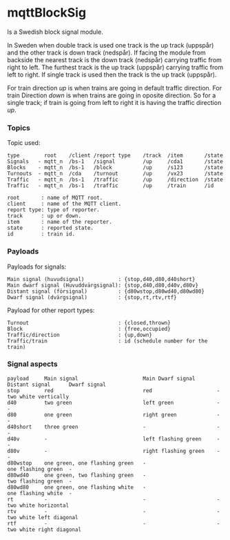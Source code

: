 # mqttBlockSig
Is a Swedish block signal module.

In Sweden when double track is used one track is the up track (uppspår) and the other track is down track (nedspår).
If facing the module from backside the nearest track is the down track (nedspår) carrying traffic from right to left.
The furthest track is the up track (uppspår) carrying traffic from left to right.
If single track is used then the track is the up track (uppspår).

For train direction *up* is when trains are going in default traffic direction.
For train Direction *down* is when trains are going in oposite direction.
So for a single track; if train is going from left to right it is having the traffic direction *up*.

### Topics
Topic used:

	type        root    /client /report type    /track  /item       /state
	Signals   - mqtt_n  /bs-1   /signal         /up     /cda1       /state
	Blocks    - mqtt_n  /bs-1   /block          /up     /s123       /state
	Turnouts  - mqtt_n  /cda    /turnout        /up     /vx23       /state
	Traffic   - mqtt_n  /bs-1   /traffic        /up     /direction  /state
	Traffic   - mqtt_n  /bs-1   /traffic        /up     /train      /id

	root       : name of MQTT root.
	client     : name of the MQTT client.
	report type: type of reporter.
	track      : up or down.
	item       : name of the reporter.
	state      : reported state.
	id         : train id.

### Payloads
Payloads for signals:

	Main signal (huvudsignal)           : {stop,d40,d80,d40short}
	Main dwarf signal (Huvuddvärgsignal): {stop,d40,d80,d40v,d80v}
	Distant signal (försignal)          : {d80wstop,d80wd40,d80wd80}
	Dwarf signal (dvärgsignal)          : {stop,rt,rtv,rtf}

Payload for other report types:

	Turnout                             : {closed,thrown}
	Block                               : {free,occupied}
	Traffic/direction                   : {up,down}
	Traffic/train                       : id (schedule number for the train)

### Signal aspects

	payload     Main signal                     Main Dwarf signal       Distant signal      Dwarf signal
	stop        red                             red                     -                   two white vertically
	d40         two green                       left green              -                   -
	d80         one green                       right green             -                   -
	d40short    three green                     -                       -                   -
	d40v        -                               left flashing green     -                   -
	d80v        -                               right flashing green    -                   -
	d80wstop    one green, one flashing green   -                       one flashing green  -
	d80wd40     one green, two flashing green   -                       two flashing green  -
	d80wd80     one green, one flashing white   -                       one flashing white  -
	rt          -                               -                       -                   two white horizontal
	rtv         -                               -                       -                   two white left diagonal
	rtf         -                               -                       -                   two white right diagonal

